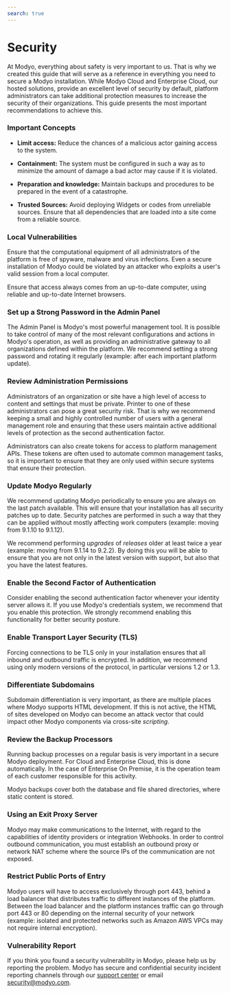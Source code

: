 ```yaml
---
search: true
---
```


# Security
At Modyo, everything about safety is very important to us. That is why we created this guide that will serve as a reference in everything you need to secure a Modyo installation. While Modyo Cloud and Enterprise Cloud, our hosted solutions, provide an excellent level of security by default, platform administrators can take additional protection measures to increase the security of their organizations. This guide presents the most important recommendations to achieve this.

### Important Concepts
* **Limit access:** Reduce the chances of a malicious actor gaining access to the system.

* **Containment:** The system must be configured in such a way as to minimize the amount of damage a bad actor may cause if it is violated.

* **Preparation and knowledge:** Maintain backups and procedures to be prepared in the event of a catastrophe.

* **Trusted Sources:** Avoid deploying Widgets or codes from unreliable sources. Ensure that all dependencies that are loaded into a site come from a reliable source.

### Local Vulnerabilities
Ensure that the computational equipment of all administrators of the platform is free of spyware, malware and virus infections. Even a secure installation of Modyo could be violated by an attacker who exploits a user's valid session from a local computer.

Ensure that access always comes from an up-to-date computer, using reliable and up-to-date Internet browsers.


### Set up a Strong Password in the Admin Panel
The Admin Panel is Modyo's most powerful management tool. It is possible to take control of many of the most relevant configurations and actions in Modyo's operation, as well as providing an administrative gateway to all organizations defined within the platform. We recommend setting a strong password and rotating it regularly (example: after each important platform update).

### Review Administration Permissions
Administrators of an organization or site have a high level of access to content and settings that must be private. Printer to one of these administrators can pose a great security risk. That is why we recommend keeping a small and highly controlled number of users with a general management role and ensuring that these users maintain active additional levels of protection as the second authentication factor.

Administrators can also create tokens for access to platform management APIs. These tokens are often used to automate common management tasks, so it is important to ensure that they are only used within secure systems that ensure their protection.

### Update Modyo Regularly
We recommend updating Modyo periodically to ensure you are always on the last patch available. This will ensure that your installation has all security patches up to date. Security patches are performed in such a way that they can be applied without mostly affecting work computers (example: moving from 9.1.10 to 9.1.12).

We recommend performing _upgrades_ of _releases_ older at least twice a year (example: moving from 9.1.14 to 9.2.2). By doing this you will be able to ensure that you are not only in the latest version with support, but also that you have the latest features.

### Enable the Second Factor of Authentication
Consider enabling the second authentication factor whenever your identity server allows it. If you use Modyo's credentials system, we recommend that you enable this protection. We strongly recommend enabling this functionality for better security posture.

### Enable Transport Layer Security (TLS)
Forcing connections to be TLS only in your installation ensures that all inbound and outbound traffic is encrypted. In addition, we recommend using only modern versions of the protocol, in particular versions 1.2 or 1.3.

### Differentiate Subdomains
Subdomain differentiation is very important, as there are multiple places where Modyo supports HTML development. If this is not active, the HTML of sites developed on Modyo can become an attack vector that could impact other Modyo components via cross-site _scripting_.

### Review the Backup Processors
Running backup processes on a regular basis is very important in a secure Modyo deployment. For Cloud and Enterprise Cloud, this is done automatically. In the case of Enterprise On Premise, it is the operation team of each customer responsible for this activity.

Modyo backups cover both the database and file shared directories, where static content is stored.

### Using an Exit Proxy Server
Modyo may make communications to the Internet, with regard to the capabilities of identity providers or integration Webhooks. In order to control outbound communication, you must establish an outbound proxy or network NAT scheme where the source IPs of the communication are not exposed.

### Restrict Public Ports of Entry
Modyo users will have to access exclusively through port 443, behind a load balancer that distributes traffic to different instances of the platform. Between the load balancer and the platform instances traffic can go through port 443 or 80 depending on the internal security of your network (example: isolated and protected networks such as Amazon AWS VPCs may not require internal encryption).

### Vulnerability Report
If you think you found a security vulnerability in Modyo, please help us by reporting the problem. Modyo has secure and confidential security incident reporting channels through our [support center](https://support.modyo.com/hc/es) or email <a href="mailto:security@modyo.com">security@modyo.com</a>.



